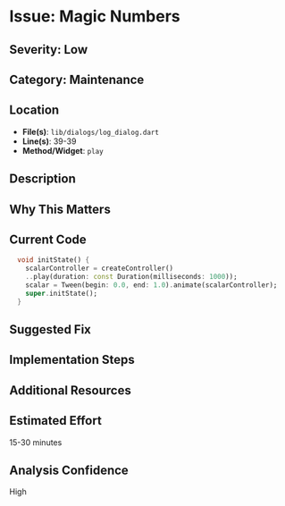 # Issue: Magic Numbers

## Severity: Low

## Category: Maintenance

## Location
- **File(s)**: `lib/dialogs/log_dialog.dart`
- **Line(s)**: 39-39
- **Method/Widget**: `play`

## Description


## Why This Matters


## Current Code
```dart
  void initState() {
    scalarController = createController()
    ..play(duration: const Duration(milliseconds: 1000));
    scalar = Tween(begin: 0.0, end: 1.0).animate(scalarController);
    super.initState();
  }
```

## Suggested Fix


## Implementation Steps


## Additional Resources


## Estimated Effort
15-30 minutes

## Analysis Confidence
High
